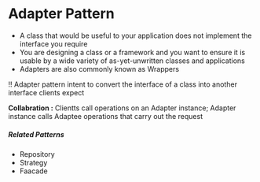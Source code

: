 # Adapter Pattern

- A class that would be useful to your application does not implement the interface you require
- You are designing a class or a framework and you want to ensure it is usable by a wide variety of as-yet-unwritten classes and applications
- Adapters are also commonly known as Wrappers

!! Adapter pattern intent to convert the interface of a class into another interface clients expect

**Collabration :** Clientts call operations on an Adapter instance; Adapter instance calls Adaptee operations that carry out the request

##### Related Patterns
- Repository
- Strategy
- Faacade
